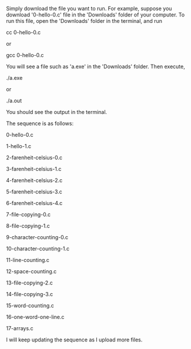 Simply download the file you want to run.
For example, suppose you download '0-hello-0.c' file in the 'Downloads' folder of your computer.
To run this file, open the 'Downloads' folder in the terminal, and run

cc 0-hello-0.c

or

gcc 0-hello-0.c

You will see a file such as 'a.exe' in the 'Downloads' folder.
Then execute,

./a.exe

or

./a.out


You should see the output in the terminal.

The sequence is as follows:

0-hello-0.c

1-hello-1.c

2-farenheit-celsius-0.c

3-farenheit-celsius-1.c

4-farenheit-celsius-2.c

5-farenheit-celsius-3.c

6-farenheit-celsius-4.c

7-file-copying-0.c

8-file-copying-1.c

9-character-counting-0.c

10-character-counting-1.c

11-line-counting.c

12-space-counting.c

13-file-copying-2.c

14-file-copying-3.c

15-word-counting.c

16-one-word-one-line.c

17-arrays.c

I will keep updating the sequence as I upload more files.
